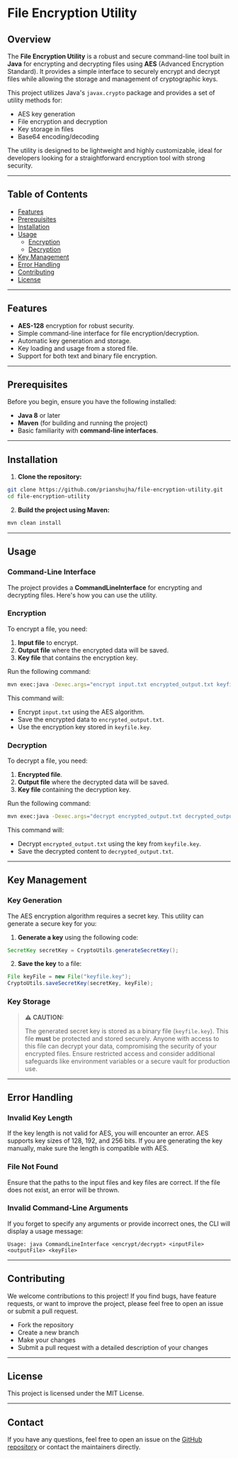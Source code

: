 
# File Encryption Utility

## Overview

The **File Encryption Utility** is a robust and secure command-line tool built in **Java** for encrypting and decrypting files using **AES** (Advanced Encryption Standard). It provides a simple interface to securely encrypt and decrypt files while allowing the storage and management of cryptographic keys.

This project utilizes Java's `javax.crypto` package and provides a set of utility methods for:

- AES key generation
- File encryption and decryption
- Key storage in files
- Base64 encoding/decoding

The utility is designed to be lightweight and highly customizable, ideal for developers looking for a straightforward encryption tool with strong security.

---

## Table of Contents

- [Features](#features)
- [Prerequisites](#prerequisites)
- [Installation](#installation)
- [Usage](#usage)
  - [Encryption](#encryption)
  - [Decryption](#decryption)
- [Key Management](#key-management)
- [Error Handling](#error-handling)
- [Contributing](#contributing)
- [License](#license)

---

## Features

- **AES-128** encryption for robust security.
- Simple command-line interface for file encryption/decryption.
- Automatic key generation and storage.
- Key loading and usage from a stored file.
- Support for both text and binary file encryption.

---

## Prerequisites

Before you begin, ensure you have the following installed:

- **Java 8** or later
- **Maven** (for building and running the project)
- Basic familiarity with **command-line interfaces**.

---

## Installation

1. **Clone the repository:**

```bash
git clone https://github.com/prianshujha/file-encryption-utility.git
cd file-encryption-utility
```

2. **Build the project using Maven:**

```bash
mvn clean install
```

---

## Usage

### Command-Line Interface

The project provides a **CommandLineInterface** for encrypting and decrypting files. Here's how you can use the utility.

### Encryption

To encrypt a file, you need:

1. **Input file** to encrypt.
2. **Output file** where the encrypted data will be saved.
3. **Key file** that contains the encryption key.

Run the following command:

```bash
mvn exec:java -Dexec.args="encrypt input.txt encrypted_output.txt keyfile.key"
```

This command will:

- Encrypt `input.txt` using the AES algorithm.
- Save the encrypted data to `encrypted_output.txt`.
- Use the encryption key stored in `keyfile.key`.

### Decryption

To decrypt a file, you need:

1. **Encrypted file**.
2. **Output file** where the decrypted data will be saved.
3. **Key file** containing the decryption key.

Run the following command:

```bash
mvn exec:java -Dexec.args="decrypt encrypted_output.txt decrypted_output.txt keyfile.key"
```

This command will:

- Decrypt `encrypted_output.txt` using the key from `keyfile.key`.
- Save the decrypted content to `decrypted_output.txt`.

---

## Key Management

### Key Generation

The AES encryption algorithm requires a secret key. This utility can generate a secure key for you:

1. **Generate a key** using the following code:

```java
SecretKey secretKey = CryptoUtils.generateSecretKey();
```

2. **Save the key** to a file:

```java
File keyFile = new File("keyfile.key");
CryptoUtils.saveSecretKey(secretKey, keyFile);
```

### Key Storage

> **⚠️ CAUTION:** 
>
>The generated secret key is stored as a binary file (`keyfile.key`). This file **must** be protected and stored securely. Anyone with access to this file can decrypt your data, compromising the security of your encrypted files. Ensure restricted access and consider additional safeguards like environment variables or a secure vault for production use.

---

## Error Handling

### Invalid Key Length

If the key length is not valid for AES, you will encounter an error. AES supports key sizes of 128, 192, and 256 bits. If you are generating the key manually, make sure the length is compatible with AES.

### File Not Found

Ensure that the paths to the input files and key files are correct. If the file does not exist, an error will be thrown.

### Invalid Command-Line Arguments

If you forget to specify any arguments or provide incorrect ones, the CLI will display a usage message:

```text
Usage: java CommandLineInterface <encrypt/decrypt> <inputFile> <outputFile> <keyFile>
```

---

## Contributing

We welcome contributions to this project! If you find bugs, have feature requests, or want to improve the project, please feel free to open an issue or submit a pull request.

- Fork the repository
- Create a new branch
- Make your changes
- Submit a pull request with a detailed description of your changes

---

## License

This project is licensed under the MIT License.

---

## Contact

If you have any questions, feel free to open an issue on the [GitHub repository](https://github.com/prianshujha/file-encryption-utility) or contact the maintainers directly.
